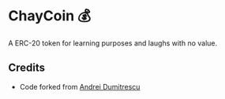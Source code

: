 # ChayCoin 💰

A ERC-20 token for learning purposes and laughs with no value.

## Credits

- Code forked from [Andrei Dumitrescu](https://www.udemy.com/course/master-ethereum-and-solidity-programming-with-real-world-apps/)
